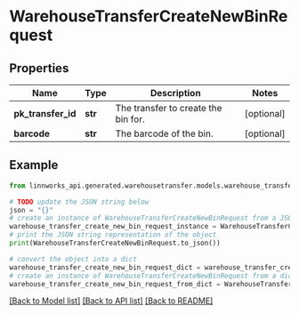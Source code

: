 # WarehouseTransferCreateNewBinRequest


## Properties

Name | Type | Description | Notes
------------ | ------------- | ------------- | -------------
**pk_transfer_id** | **str** | The transfer to create the bin for. | [optional] 
**barcode** | **str** | The barcode of the bin. | [optional] 

## Example

```python
from linnworks_api.generated.warehousetransfer.models.warehouse_transfer_create_new_bin_request import WarehouseTransferCreateNewBinRequest

# TODO update the JSON string below
json = "{}"
# create an instance of WarehouseTransferCreateNewBinRequest from a JSON string
warehouse_transfer_create_new_bin_request_instance = WarehouseTransferCreateNewBinRequest.from_json(json)
# print the JSON string representation of the object
print(WarehouseTransferCreateNewBinRequest.to_json())

# convert the object into a dict
warehouse_transfer_create_new_bin_request_dict = warehouse_transfer_create_new_bin_request_instance.to_dict()
# create an instance of WarehouseTransferCreateNewBinRequest from a dict
warehouse_transfer_create_new_bin_request_from_dict = WarehouseTransferCreateNewBinRequest.from_dict(warehouse_transfer_create_new_bin_request_dict)
```
[[Back to Model list]](../README.md#documentation-for-models) [[Back to API list]](../README.md#documentation-for-api-endpoints) [[Back to README]](../README.md)


